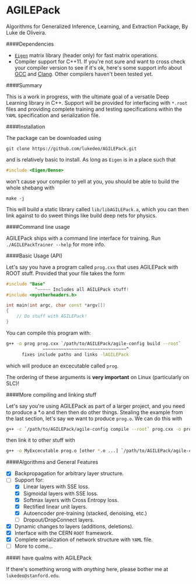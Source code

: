 AGILEPack
=========

Algorithms for Generalized Inference, Learning, and Extraction Package, By Luke de Oliveira.

####Dependencies
- [`Eigen`](http://eigen.tuxfamily.org/) matrix library (header only) for fast matrix operations.
- Compiler support for C++11. If you're not sure and want to cross check your compiler version to see if it's ok, here's some support info about [GCC](http://gcc.gnu.org/projects/cxx0x.html) and [Clang](http://clang.llvm.org/cxx_status.html). Other compilers haven't been tested yet.

####Summary

This is a work in progress, with the ultimate goal of a versatile Deep Learning library in C++. Support will be provided for interfacing with `*.root` files and providing complete training and testing specifications within the `YAML` specification and serialization file.


####Installation

The package can be downloaded using
```
git clone https://github.com/lukedeo/AGILEPack.git
```
and is relatively basic to install. As long as `Eigen` is in a place such that

```c++ 
#include <Eigen/Dense>
```
won't cause your compiler to yell at you, you should be able to build the whole shebang with

```
make -j
```

This will build a static library called `lib/libAGILEPack.a`, which you can then link against to do sweet things like build deep nets for physics.

####Command line usage

AGILEPack ships with a command line interface for training. Run `./AGILEPackTrainer --help` for more info.

####Basic Usage (API)

Let's say you have a program called `prog.cxx` that uses AGILEPack with ROOT stuff. Provided that your file takes the form
```c++
#include "Base"
           ^~~~~~ Includes all AGILEPack stuff!
#include <myotherheaders.h>

int main(int argc, char const *argv[])
{
	// Do stuff with AGILEPack!
}
```

You can compile this program with:

```bash
g++ -o prog prog.cxx `/path/to/AGILEPack/agile-config build --root`  
              ~~~~~~~~~~~~~~~~~~~~~~~~~~~~~~~~^
      fixes include paths and links -lAGILEPack
```

which will produce an excecutable called `prog`.

The ordering of these arguments is **very important** on Linux (particularly on SLC)!




####More compiling and linking stuff

Let's say you're using AGILEPack as part of a larger project, and you need to produce a *.o and then then do other things. Stealing the example from the last section, let's say we want to produce `prog.o`. We can do this with

```bash
g++ -c `/path/to/AGILEPack/agile-config compile --root` prog.cxx -o prog.o
```

then link it to other stuff with 

```bash
g++ -o MyExcecutable prog.o [other *.o ...] `/path/to/AGILEPack/agile-config link --root`
```




####Algorithms and General Features

- [x] Backpropagation for arbitrary layer structure.
- [ ] Support for:
  - [x] Linear layers with SSE loss.
  - [x] Sigmoidal layers with SSE loss.
  - [x] Softmax layers with Cross Entropy loss.
  - [x] Rectified linear unit layers.
  - [x] Autoencoder pre-training (stacked, denoising, etc.)
  - [ ] Dropout/DropConnect layers.
- [x] Dynamic changes to layers (additions, deletions).
- [x] Interface with the CERN `ROOT` framework.
- [x] Complete serialization of network structure with `YAML` file.
- [ ] More to come...

####I have qualms with AGILEPack

If there's something wrong with *anything* here, please bother me at `lukedeo@stanford.edu`.





